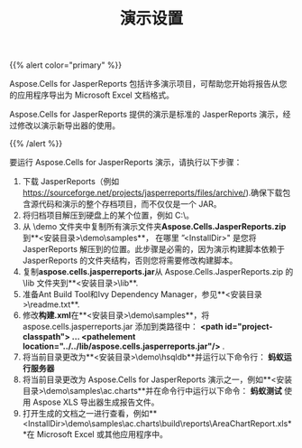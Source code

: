 ﻿---
title: 演示设置
type: docs
weight: 40
url: /zh/jasperreports/demos-setup/
---
{{% alert color="primary" %}}

Aspose.Cells for JasperReports 包括许多演示项目，可帮助您开始将报告从您的应用程序导出为 Microsoft Excel 文档格式。

Aspose.Cells for JasperReports 提供的演示是标准的 JasperReports 演示，经过修改以演示新导出器的使用。

{{% /alert %}}

要运行 Aspose.Cells for JasperReports 演示，请执行以下步骤：

1. 下载 JasperReports（例如<https://sourceforge.net/projects/jasperreports/files/archive/>).确保下载包含源代码和演示的整个存档项目，而不仅仅是一个 JAR。
1. 将归档项目解压到硬盘上的某个位置，例如 C:\。
1. 从 \demo 文件夹中复制所有演示文件夹**Aspose.Cells.JasperReports.zip**到**\<安装目录>\demo\samples**， 在哪里 ”\<InstallDir>" 是您将 JasperReports 解压到的位置。此步骤是必需的，因为演示构建脚本依赖于 JasperReports 的文件夹结构，否则您将需要修改构建脚本。
1. 复制**aspose.cells.jasperreports.jar**从 Aspose.Cells.JasperReports.zip 的 \lib 文件夹到**\<安装目录>\lib**.
1. 准备Ant Build Tool和Ivy Dependency Manager，参见**\<安装目录>\readme.txt**.
1. 修改**构建.xml**在**\<安装目录>\demo\samples**，将 aspose.cells.jasperreports.jar 添加到类路径中：
   **\<path id="project-classpath"> ... \<pathelement location="../../lib/aspose.cells.jasperreports.jar"/> </path>**.
1. 将当前目录更改为**\<安装目录>\demo\hsqldb**并运行以下命令行：
   **蚂蚁运行服务器**
1. 将当前目录更改为 Aspose.Cells for JasperReports 演示之一，例如**\<安装目录>\demo\samples\ac.charts**并在命令行中运行以下命令：
   **蚂蚁测试** 使用 Aspose XLS 导出器生成报告文件。
1. 打开生成的文档之一进行查看，例如**\<InstallDir>\demo\samples\ac.charts\build\reports\AreaChartReport.xls**在 Microsoft Excel 或其他应用程序中。
